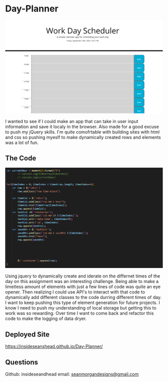 # Day-Planner
![app](./images/screen.png)

I wanted to see if I could make an app that can take in user input information and save it localy in the browser. Also made for a good excuse to push my jQuery skills. I'm quite comofrtable with building sites with html and css so pushing myeslf to make dynamically created rows and elements was a lot of fun. 

## The Code
![code](./images/code.png)

Using jquery to dynamically create and iderate on the differnet times of the day on this assignment was an interesting challenge. Being able to make a limetless amount of elements with just a few lines of code was quite an eye opener. Then realizing I could use API's to interact with that code to dynamically add different classes to the code durring different times of day. I want to keep pushing this type of element generation for future projects. I know I need to push my understanding of local storage but getting this to work was so rewarding. Over time I want to come back and refactor this code to make the logging of data dryer.

## Deployed Site
https://insideseanshead.github.io/Day-Planner/

## Questions

Github: insideseandhead
email: seanmorgandesigns@gmail.com